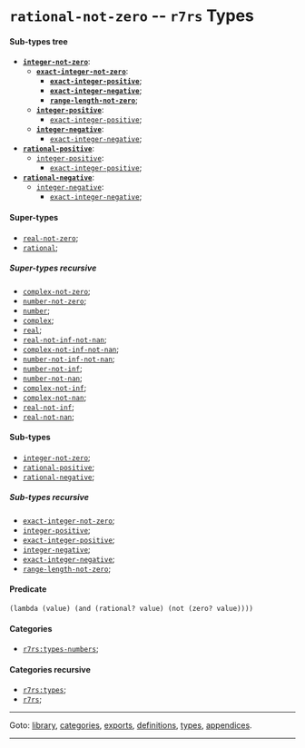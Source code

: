 

<a id='type__r7rs__rational-not-zero'></a>

# `rational-not-zero` -- `r7rs` Types


<a id='type__r7rs__rational-not-zero__sub-types-tree'></a>

#### Sub-types tree

* **[`integer-not-zero`](../../r7rs/types/integer-not-zero.md#type__r7rs__integer-not-zero)**:
  * **[`exact-integer-not-zero`](../../r7rs/types/exact-integer-not-zero.md#type__r7rs__exact-integer-not-zero)**:
    * **[`exact-integer-positive`](../../r7rs/types/exact-integer-positive.md#type__r7rs__exact-integer-positive)**;
    * **[`exact-integer-negative`](../../r7rs/types/exact-integer-negative.md#type__r7rs__exact-integer-negative)**;
    * **[`range-length-not-zero`](../../r7rs/types/range-length-not-zero.md#type__r7rs__range-length-not-zero)**;
  * **[`integer-positive`](../../r7rs/types/integer-positive.md#type__r7rs__integer-positive)**:
    * [`exact-integer-positive`](../../r7rs/types/exact-integer-positive.md#type__r7rs__exact-integer-positive);
  * **[`integer-negative`](../../r7rs/types/integer-negative.md#type__r7rs__integer-negative)**:
    * [`exact-integer-negative`](../../r7rs/types/exact-integer-negative.md#type__r7rs__exact-integer-negative);
* **[`rational-positive`](../../r7rs/types/rational-positive.md#type__r7rs__rational-positive)**:
  * [`integer-positive`](../../r7rs/types/integer-positive.md#type__r7rs__integer-positive):
    * [`exact-integer-positive`](../../r7rs/types/exact-integer-positive.md#type__r7rs__exact-integer-positive);
* **[`rational-negative`](../../r7rs/types/rational-negative.md#type__r7rs__rational-negative)**:
  * [`integer-negative`](../../r7rs/types/integer-negative.md#type__r7rs__integer-negative):
    * [`exact-integer-negative`](../../r7rs/types/exact-integer-negative.md#type__r7rs__exact-integer-negative);


<a id='type__r7rs__rational-not-zero__super-types'></a>

#### Super-types

 * [`real-not-zero`](../../r7rs/types/real-not-zero.md#type__r7rs__real-not-zero);
 * [`rational`](../../r7rs/types/rational.md#type__r7rs__rational);


<a id='type__r7rs__rational-not-zero__super-types-recursive'></a>

##### Super-types recursive

 * [`complex-not-zero`](../../r7rs/types/complex-not-zero.md#type__r7rs__complex-not-zero);
 * [`number-not-zero`](../../r7rs/types/number-not-zero.md#type__r7rs__number-not-zero);
 * [`number`](../../r7rs/types/number.md#type__r7rs__number);
 * [`complex`](../../r7rs/types/complex.md#type__r7rs__complex);
 * [`real`](../../r7rs/types/real.md#type__r7rs__real);
 * [`real-not-inf-not-nan`](../../r7rs/types/real-not-inf-not-nan.md#type__r7rs__real-not-inf-not-nan);
 * [`complex-not-inf-not-nan`](../../r7rs/types/complex-not-inf-not-nan.md#type__r7rs__complex-not-inf-not-nan);
 * [`number-not-inf-not-nan`](../../r7rs/types/number-not-inf-not-nan.md#type__r7rs__number-not-inf-not-nan);
 * [`number-not-inf`](../../r7rs/types/number-not-inf.md#type__r7rs__number-not-inf);
 * [`number-not-nan`](../../r7rs/types/number-not-nan.md#type__r7rs__number-not-nan);
 * [`complex-not-inf`](../../r7rs/types/complex-not-inf.md#type__r7rs__complex-not-inf);
 * [`complex-not-nan`](../../r7rs/types/complex-not-nan.md#type__r7rs__complex-not-nan);
 * [`real-not-inf`](../../r7rs/types/real-not-inf.md#type__r7rs__real-not-inf);
 * [`real-not-nan`](../../r7rs/types/real-not-nan.md#type__r7rs__real-not-nan);


<a id='type__r7rs__rational-not-zero__sub-types'></a>

#### Sub-types

 * [`integer-not-zero`](../../r7rs/types/integer-not-zero.md#type__r7rs__integer-not-zero);
 * [`rational-positive`](../../r7rs/types/rational-positive.md#type__r7rs__rational-positive);
 * [`rational-negative`](../../r7rs/types/rational-negative.md#type__r7rs__rational-negative);


<a id='type__r7rs__rational-not-zero__sub-types-recursive'></a>

##### Sub-types recursive

 * [`exact-integer-not-zero`](../../r7rs/types/exact-integer-not-zero.md#type__r7rs__exact-integer-not-zero);
 * [`integer-positive`](../../r7rs/types/integer-positive.md#type__r7rs__integer-positive);
 * [`exact-integer-positive`](../../r7rs/types/exact-integer-positive.md#type__r7rs__exact-integer-positive);
 * [`integer-negative`](../../r7rs/types/integer-negative.md#type__r7rs__integer-negative);
 * [`exact-integer-negative`](../../r7rs/types/exact-integer-negative.md#type__r7rs__exact-integer-negative);
 * [`range-length-not-zero`](../../r7rs/types/range-length-not-zero.md#type__r7rs__range-length-not-zero);


<a id='type__r7rs__rational-not-zero__predicate'></a>

#### Predicate

````
(lambda (value) (and (rational? value) (not (zero? value))))
````


<a id='type__r7rs__rational-not-zero__categories'></a>

#### Categories

 * [`r7rs:types-numbers`](../../r7rs/categories/r7rs_3a_types-numbers.md#category__r7rs__r7rs_3a_types-numbers);


<a id='type__r7rs__rational-not-zero__categories-recursive'></a>

#### Categories recursive

 * [`r7rs:types`](../../r7rs/categories/r7rs_3a_types.md#category__r7rs__r7rs_3a_types);
 * [`r7rs`](../../r7rs/categories/r7rs.md#category__r7rs__r7rs);

----

Goto: [library](../../r7rs/_index.md#library__r7rs), [categories](../../r7rs/categories/_index.md#toc__r7rs__categories), [exports](../../r7rs/exports/_index.md#toc__r7rs__exports), [definitions](../../r7rs/definitions/_index.md#toc__r7rs__definitions), [types](../../r7rs/types/_index.md#toc__r7rs__types), [appendices](../../r7rs/appendices/_index.md#toc__r7rs__appendices).

----

